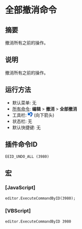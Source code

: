 # 全部撤消命令

## 摘要

撤消所有之前的操作。

## 说明

撤消所有之前的操作。

## 运行方法

- 默认菜单: 无
- [所有命令](../tools/all_commands): **编辑** \> **撤消** \> **全部撤消**
- 工具栏: ![](../../images/editundo.png) (向下箭头)
- 状态栏: 无
- 默认快捷键: 无

## 插件命令ID

```
EEID_UNDO_ALL (3980)
```

## 宏

### \[JavaScript\]

```
editor.ExecuteCommandByID(3980);
```

### \[VBScript\]

```
editor.ExecuteCommandByID 3980
```

